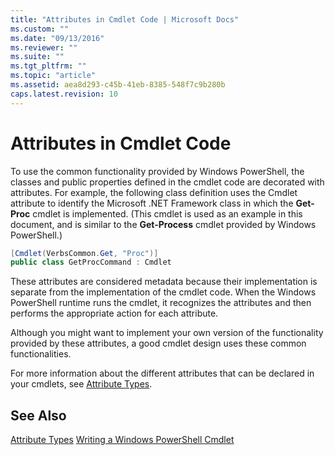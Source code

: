 ```yaml
---
title: "Attributes in Cmdlet Code | Microsoft Docs"
ms.custom: ""
ms.date: "09/13/2016"
ms.reviewer: ""
ms.suite: ""
ms.tgt_pltfrm: ""
ms.topic: "article"
ms.assetid: aea8d293-c45b-41eb-8385-548f7c9b280b
caps.latest.revision: 10
---
```

# Attributes in Cmdlet Code
To use the common functionality provided by Windows PowerShell, the classes and public properties defined in the cmdlet code are decorated with attributes. For example, the following class definition uses the Cmdlet attribute to identify the Microsoft .NET Framework class in which the **Get-Proc** cmdlet is implemented. (This cmdlet is used as an example in this document, and is similar to the **Get-Process** cmdlet provided by Windows PowerShell.)

```csharp
[Cmdlet(VerbsCommon.Get, "Proc")]
public class GetProcCommand : Cmdlet
```

 These attributes are considered metadata because their implementation is separate from the implementation of the cmdlet code. When the Windows PowerShell runtime runs the cmdlet, it recognizes the attributes and then performs the appropriate action for each attribute.

 Although you might want to implement your own version of the functionality provided by these attributes, a good cmdlet design uses these common functionalities.

 For more information about the different attributes that can be declared in your cmdlets, see [Attribute Types](./attribute-types.md).

## See Also
 [Attribute Types](./attribute-types.md)
 [Writing a Windows PowerShell Cmdlet](./writing-a-windows-powershell-cmdlet.md)
